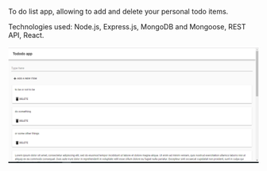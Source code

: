 To do list app, allowing to add and delete your personal todo items.

Technologies used: Node.js, Express.js, MongoDB and Mongoose, REST API, React.

<div align="center">
    <img alt="screenshot" src="/screenshots/screen.PNG" width="900px"</img> 
</div>
